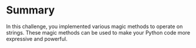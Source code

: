 # Summary

In this challenge, you implemented various magic methods to operate on strings. These magic methods can be used to make your Python code more expressive and powerful.